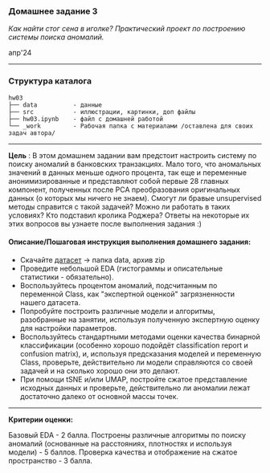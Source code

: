 ### Домашнее задание 3

*Как найти стог сена в иголке? Практический проект по построению системы поиска аномалий.*

апр'24
<hr>

### Структура каталога

```
hw03
├── data          - данные
├── src           - иллюстрации, картинки, доп файлы
├── hw03.ipynb    - файл с домашней работой
└── _work         - Рабочая папка с материалами /оставлена для своих задач автора/
```

<hr>

**Цель** :
В этом домашнем задании вам предстоит настроить систему по поиску аномалий в банковских транзакциях. Мало того, что аномальных значений в данных меньше одного процента, так еще и переменные анонимизированные и представляют собой первые 28 главных компонент, полученных после PCA преобразования оригинальных данных (о которых мы ничего не знаем).
Смогут ли бравые unsupervised методы справится с такой задачей? Можно ли работать в таких условиях? Кто подставил кролика Роджера? Ответы на некоторые их этих вопросов вы узнаете после выполнения задания :)

#### Описание/Пошаговая инструкция выполнения домашнего задания:

- Скачайте [датасет](https://www.kaggle.com/mlg-ulb/creditcardfraud#creditcard.csv) -> папка data, архив zip
- Проведите небольшой EDA (гистограммы и описательные статистики - обязательно).
- Воспользуйтесь процентом аномалий, подсчитанным по переменной Class, как "экспертной оценкой" загрязненности нашего датасета.
- Попробуйте построить различные модели и алгоритмы, разобранные на занятии, используя полученную экспертную оценку для настройки параметров.
- Воспользуйтесь стандартными методами оценки качества бинарной классификации (особенно хорошо подойдёт classification report и confusion matrix), и, используя предсказания моделей и переменную Class, проверьте, действительно ли модели справляются со своей задачей и на сколько хорошо они это делают.
- При помощи tSNE и/или UMAP, постройте сжатое представление исходных данных и проверьте, действительно ли аномалии лежат достаточно далеко от основной массы точек.

<hr>

**Критерии оценки:**

Базовый EDA - 2 балла.
Построены различные алгоритмы по поиску аномалий (основанные на расстояниях, плотностях и используя модели) - 5 баллов.
Проверка качества и отображение на сжатое пространство - 3 балла.
